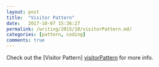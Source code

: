 ```yaml
---
layout: post
title:  "Visitor Pattern"
date:   2017-10-07 15:36:27
permalink: /writing/2015/10/visitorPattern.md/
categories: [pattern, coding]
comments: true
---
```

Check out the [Visitor Pattern] [visitorPattern] for more info.

[visitorPattern]: http://wiki.c2.com/?VisitorPattern